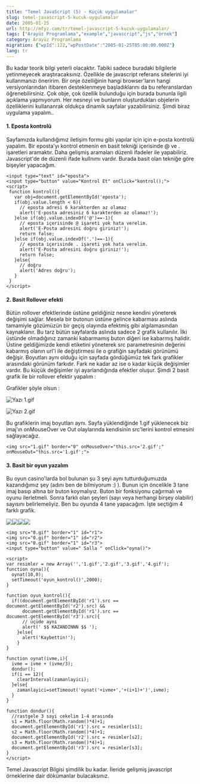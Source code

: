 ```yaml
---
title: "Temel JavaScript (5) - Küçük uygulamalar"
slug: temel-javascript-5-kucuk-uygulamalar
date: 2005-01-25
url: http://mfyz.com/tr/temel-javascript-5-kucuk-uygulamalar/
tags: ["Arayüz Programlama","example","javascript","js","örnek"]
category: Arayüz Programlama
migration: {"wpId":122,"wpPostDate":"2005-01-25T05:00:00.000Z"}
lang: tr
---
```


Bu kadar teorik bilgi yeterli olacaktır. Tabiki sadece buradaki bilgilerle yetinmeyecek araştıracaksınız. Özellikle de javascript referans sitelerini iyi kullanmanızı öneririm. Bir onje özelliğinin hangi browser'ların hangi versiyonlarından itibaren desteklenmeye başladıklarını da bu referanslardan öğrenebilirsiniz. Çok obje, çok özellik bulunduğu için burada bununla ilgili açıklama yapmıyorum. Her nesneyi ve bunların oluşturdukları objelerin özelliklerini kullananrak oldukça dinamik sayfalar yazabilirsiniz. Şimdi biraz uygulama yapalım..

#### 1\. Eposta kontrolü

Sayfamızda kullandığımız iletişim formu gibi yapılar için için e-posta kontrolü yapalım. Bir eposta'yı kontrol etmenin en basit tekniği içerisinde @ ve . işaretleri aramaktır. Daha gelişmiş aramaları düzenli ifadeler ile yapabiliriz. Javascript'de de düzenli ifade kullnımı vardır. Burada basit olan tekniğe göre bişeyler yapacağım.
```
<input type="text" id="eposta">
<input type="button" value="Kontrol Et" onClick="kontrol();">
<script>
 function kontrol(){
   var obj=document.getElementById('eposta');
   if(obj.value.length < 6){
     // eposta adresi 6 karakterden az olamaz
     alert('E-posta adresiniz 6 karakterden az olamaz!');
   }else if(obj.value.indexOf('@')==-1){
     // eposta içerisinde @ işareti yok hata verelim.
     alert('E-Posta adresini doğru giriniz!');
     return false;
   }else if(obj.value.indexOf('.')==-1){
     // eposta içerisinde . işareti yok hata verelim.
     alert('E-Posta adresini doğru giriniz!');
     return false;
   }else{
     // doğru
     alert('Adres doğru');
   }
 }
</script>

```

#### 2\. Basit Rollover efekti

Bütün rollover efektlerinde üstüne geldiğiniz nesne kendini yöneterek değişimi sağlar. Mesela bir butonun üstüne gelince kabarması aslında tamamiyle gözümüzün bir geçiş olayında efektmiş gibi algılamasından kaynaklanır. Bu tarz bütün sayfalarda aslında sadece 2 grafik kullanılır. İlki üstünde olmadığınız zamanki kabarmamış buton diğeri ise kabarmış halidir. Üstine geldiğimizde kendi etiketini yöneterek src parametresinin değerini kabarmış olanın url'i ile değiştirmesi ile o grafiğin sayfadaki görünümü değişir. Boyutları aynı olduğu için sayfada gördüğümüz tek fark grafikler arasındaki görünüm farkıdır. Fark ne kadar az ise o kadar küçük değişimler vardır. Bu küçük değişimler iyi ayarlandığında efektler oluşur. Şimdi 2 basit grafik ile bir rollover efektir yapalım :

Grafikler şöyle olsun :

![Yazı](/images/archive/tr/2005/01/yazi-1.gif) 1.gif

![Yazı](/images/archive/tr/2005/01/yazi_over-1.gif) 2.gif

Bu grafiklerin imaj boyutları aynı. Sayfa yüklendiğinde 1.gif yüklenecek biz imaj'ın onMouseOver ve Out olaylarında kendisinin src'lerini kontrol etmesini sağlayacağız.
```
<img src="1.gif" border="0" onMouseOver="this.src='2.gif';" onMouseOut="this.src='1.gif';">

```

#### 3\. Basit bir oyun yazalım

Bu oyun casino'larda bol bulunan şu 3 şeyi aynı tutturduğumuzda kazandığımız şey (adını ben de bilmiyorum :) ). Bunun için öncelikle 3 tane imaj basıp altına bir buton koymalıyız. Buton bir fonksiyonu çağırmalı ve oyunu ilerletmeli. Sonra farklı olan şeyleri (sayı veya herhangi birşey olabilir) sayısını belirlemeliyiz. Ben bu oyunda 4 tane yapacağım. İşte seçtiğim 4 farklı grafik.

![](/images/archive/tr/2005/01/1.gif)![](/images/archive/tr/2005/01/2.gif)![](/images/archive/tr/2005/01/3.gif)![](/images/archive/tr/2005/01/4.gif)
```
<img src="0.gif" border="1" id="r1">
<img src="0.gif" border="1" id="r2">
<img src="0.gif" border="1" id="r3">
<input type="button" value=" Salla " onClick="oyna()">

<script>
var resimler = new Array('','1.gif','2.gif','3.gif','4.gif');
function oyna(){
  oynat(10,0);
  setTimeout('oyun_kontrol()',2000);
}

function oyun_kontrol(){
  if((document.getElementById('r1').src == document.getElementById('r2').src) &&
      document.getElementById('r1').src == document.getElementById('r3').src){
      // üçüde aynı
      alert(' $$ KAZANDINNN $$ ');
    }else{
      alert('Kaybettin!');
    }
}

function oynat(ivme,i){
  ivme = ivme + (ivme/3);
  dondur();
  if(i == 12){
    clearInterval(zamanlayici);
  }else{
    zamanlayici=setTimeout('oynat('+ivme+','+(i+1)+')',ivme);
  }
}

function dondur(){
  //rastgele 3 sayi cekelim 1-4 arasında
  s1 = Math.floor(Math.random()*4)+1;
  document.getElementById('r1').src = resimler[s1];
  s2 = Math.floor(Math.random()*4)+1;
  document.getElementById('r2').src = resimler[s2];
  s3 = Math.floor(Math.random()*4)+1;
  document.getElementById('r3').src = resimler[s3];
}
</script>

```
Temel Javascript Bilgisi şimdilik bu kadar. İleride gelişmiş javascript örneklerine dair dökümanlar bulacaksınız.